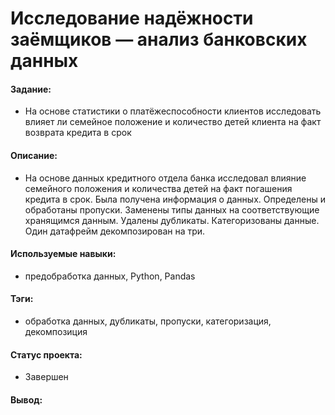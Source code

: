 # Исследование надёжности заёмщиков — анализ банковских данных

#### Задание: 
- На основе статистики о платёжеспособности клиентов исследовать влияет ли семейное положение и количество детей клиента на факт возврата кредита в срок

#### Описание:
- На основе данных кредитного отдела банка исследовал влияние семейного положения и
количества детей на факт погашения кредита в срок. Была получена информация о
данных. Определены и обработаны пропуски. Заменены типы данных на соответствующие
хранящимся данным. Удалены дубликаты. Категоризованы данные. Один датафрейм декомпозирован на три.

#### Используемые навыки:
- предобработка данных, Python, Pandas

#### Тэги:
- обработка данных, дубликаты, пропуски, категоризация, декомпозиция

#### Статус проекта: 
- Завершен 

#### Вывод: 
